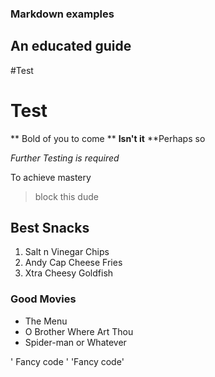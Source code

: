 ### Markdown examples

## An educated guide

#Test
# Test

** Bold of you to come **
**Isn't it**
**Perhaps so

*Further Testing is required*

To achieve mastery

>block this dude

## Best Snacks

1. Salt n Vinegar Chips
2. Andy Cap Cheese Fries
3. Xtra Cheesy Goldfish

### Good Movies

- The Menu
- O Brother Where Art Thou
- Spider-man or Whatever

' Fancy code '
'Fancy code'
